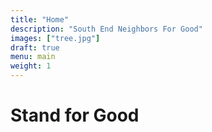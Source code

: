 ```yaml
---
title: "Home"
description: "South End Neighbors For Good"
images: ["tree.jpg"]
draft: true
menu: main
weight: 1
---
```


# Stand for Good

